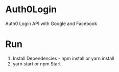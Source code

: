 # Auth0Login
Auth0 Login API with Google and Facebook

# Run
1. Install Dependencies - npm install or yarn install 
2. yarn start or npm Start

